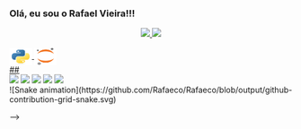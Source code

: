 ### Olá, eu sou o Rafael Vieira!!!

<div align="center">
  <a href="https://github.com/Rafaeco">
  <img height="120em" src="https://github-readme-stats.vercel.app/api?username=Rafaeco&show_icons=true&theme=dark&include_all_commits=true&count_private=true"/>
  <img height="120em" src="https://github-readme-stats.vercel.app/api/top-langs/?username=Rafaeco&layout=compact&langs_count=7&theme=dark"/>
</div>
<div style="display: inline_block"><br>
  <img align="center" alt="Rafa-Python" height="30" width="40" src="https://raw.githubusercontent.com/devicons/devicon/master/icons/python/python-original.svg">
  <img align="center" alt="Rafa-Jupyter" height="30" width="40" src="https://raw.githubusercontent.com/devicons/devicon/master/icons/jupyter/jupyter-original.svg">
</div>
  ## 
<div> 
  <a href="https://instagram.com/_rafaelvm" target="_blank"><img src="https://img.shields.io/badge/-Instagram-%23E4405F?style=for-the-badge&logo=instagram&logoColor=white" target="_blank"></a>
 <a href="https://discord.gg/759048851431620640" target="_blank"><img src="https://img.shields.io/badge/Discord-7289DA?style=for-the-badge&logo=discord&logoColor=white" target="_blank"></a> 
  <a href = "macedo.eco.rafael@gmail.com"><img src="https://img.shields.io/badge/-Gmail-%23333?style=for-the-badge&logo=gmail&logoColor=white" target="_blank"></a>
  <a href="https://www.linkedin.com/in/rafaella-ballerini-45875016a" target="_blank"><img src="https://img.shields.io/badge/-LinkedIn-%230077B5?style=for-the-badge&logo=linkedin&logoColor=white" target="_blank"></a> 
 <a href="linkedin.com/in/rafael-vieira-macedo-771148213" target="_blank"><img src="https://img.shields.io/badge/Telegram-2CA5E0?style=for-the-badge&logo=telegram&logoColor=white" target="_blank"></a> 
</div>
  ![Snake animation](https://github.com/Rafaeco/Rafaeco/blob/output/github-contribution-grid-snake.svg)

-->
